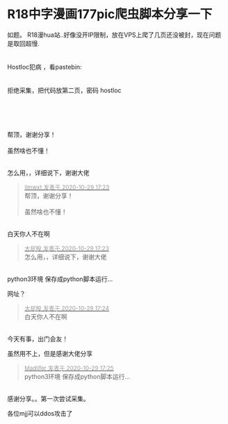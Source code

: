 # R18中字漫画177pic爬虫脚本分享一下


如题。 R18漫hua站..好像没开IP限制，放在VPS上爬了几页还没被封，现在问题是取回超慢.<br />
<br />
<img id="aimg_o3iPF" onclick="zoom(this, this.src, 0, 0, 0)" class="zoom" src="https://i.loli.net/2020/10/29/VWORT39jqvHnBA6.png" onmouseover="img_onmouseoverfunc(this)" onload="thumbImg(this)" border="0" alt="" /><br />
<br />
Hostloc犯病 ，看pastebin:<br />
<br />
<br />
拒绝采集，把代码放第二页，密码 hostloc<br />
<br />
<br />
<br />
<br />


帮顶，谢谢分享！<br />
<br />
虽然啥也不懂！<br />
<br />
<img src="static/image/smiley/default/lol.gif" smilieid="12" border="0" alt="" /><img src="static/image/smiley/default/lol.gif" smilieid="12" border="0" alt="" /><img src="static/image/smiley/default/lol.gif" smilieid="12" border="0" alt="" />

怎么用，，详细说下，谢谢大佬

<div class="quote"><blockquote><font size="2"><a href="https://www.hostloc.com/forum.php?mod=redirect&amp;goto=findpost&amp;pid=9370228&amp;ptid=759901" target="_blank"><font color="#999999">llmwxt 发表于 2020-10-29 17:23</font></a></font><br />
帮顶，谢谢分享！<br />
<br />
虽然啥也不懂！</blockquote></div><br />
白天你人不在啊 

<div class="quote"><blockquote><font size="2"><a href="https://www.hostloc.com/forum.php?mod=redirect&amp;goto=findpost&amp;pid=9370232&amp;ptid=759901" target="_blank"><font color="#999999">大屁股 发表于 2020-10-29 17:23</font></a></font><br />
怎么用，，详细说下，谢谢大佬</blockquote></div><br />
python3环境 保存成python脚本运行...

网址？

<div class="quote"><blockquote><font size="2"><a href="https://www.hostloc.com/forum.php?mod=redirect&amp;goto=findpost&amp;pid=9370246&amp;ptid=759901" target="_blank"><font color="#999999">大屁股 发表于 2020-10-29 17:24</font></a></font><br />
白天你人不在啊</blockquote></div><br />
今天有事，出门会友！

虽然用不上，但是感谢大佬分享<img src="static/image/smiley/default/lol.gif" smilieid="12" border="0" alt="" />

<div class="quote"><blockquote><font size="2"><a href="https://www.hostloc.com/forum.php?mod=redirect&amp;goto=findpost&amp;pid=9370248&amp;ptid=759901" target="_blank"><font color="#999999">Madlifer 发表于 2020-10-29 17:25</font></a></font><br />
python3环境 保存成python脚本运行...</blockquote></div><br />
感谢分享。。第一次尝试采集。

各位mjj可以ddos攻击了
